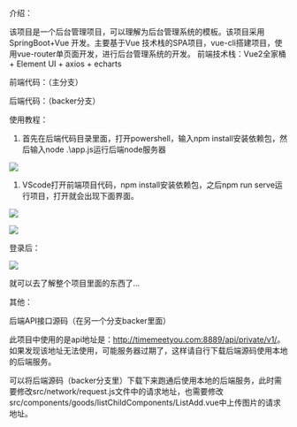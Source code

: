 介绍：

该项目是一个后台管理项目，可以理解为后台管理系统的模板。该项目采用 SpringBoot+Vue 开发。主要基于Vue 技术栈的SPA项目，vue-cli搭建项目，使用vue-router单页面开发，进行后台管理系统的开发。 前端技术栈：Vue2全家桶 + Element UI + axios + echarts

前端代码：（主分支）

后端代码：（backer分支）

使用教程：

1.  首先在后端代码目录里面，打开powershell，输入npm install安装依赖包，然后输入node .\app.js运行后端node服务器

![](https://p3-juejin.byteimg.com/tos-cn-i-k3u1fbpfcp/79ffb3e198a0438cb0a5f620d2973c97~tplv-k3u1fbpfcp-zoom-1.image)

1.  VScode打开前端项目代码，npm install安装依赖包，之后npm run serve运行项目，打开就会出现下面界面。

![](https://p3-juejin.byteimg.com/tos-cn-i-k3u1fbpfcp/3359afb3e46f4ddc81a7c55e63ac8985~tplv-k3u1fbpfcp-zoom-1.image)

![](https://p3-juejin.byteimg.com/tos-cn-i-k3u1fbpfcp/76d2fd4aca0c488889f374c3915c0476~tplv-k3u1fbpfcp-zoom-1.image)

登录后：

![](https://p3-juejin.byteimg.com/tos-cn-i-k3u1fbpfcp/a4224161116d46a29825e867e7a90d8c~tplv-k3u1fbpfcp-zoom-1.image)

就可以去了解整个项目里面的东西了...

其他：

后端API接口源码（在另一个分支backer里面）

此项目中使用的是api地址是：<http://timemeetyou.com:8889/api/private/v1/>。如果发现该地址无法使用，可能服务器过期了，这样请自行下载后端源码使用本地的后端服务。

可以将后端源码（backer分支里）下载下来跑通后使用本地的后端服务，此时需要修改src/network/request.js文件中的请求地址，也需要修改src/components/goods/listChildComponents/ListAdd.vue中上传图片的请求地址。
